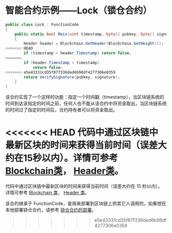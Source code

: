 # 智能合约示例——Lock（锁仓合约）

```c#
public class Lock : FunctionCode
{
    public static bool Main(uint timestamp, byte[] pubkey, byte[] signature)
    {
        Header header = Blockchain.GetHeader(Blockchain.GetHeight());
<<<<<<< HEAD
        if (timestamp > header.Timestamp) return false;
=======
        if (header.Timestamp < timestamp)
            return false;
>>>>>>> e5e43331cd35f87f336ded6b98df4277306e0359
        return VerifySignature(pubkey, signature);
    }
}
```

该合约实现了一个这样的功能：指定一个时间戳（timestamp），当区块链系统的时间到达该指定的时间之前，任何人也不能从该合约中将资金取出，当区块链系统的时间过了指定的时间后，合约持有者可以将资金取出。

<<<<<<< HEAD
代码中通过区块链中最新区块的时间来获得当前时间（误差大约在15秒以内）。详情可参考 [Blockchain类](../fw/dotnet/AntShares/Blockchain.md)，   [Header类](../fw/dotnet/AntShares/Header.md)。
=======
代码中通过区块链中最新区块的时间来获得当前时间（误差大约在 15 秒以内）。详情可参考 [Blockchain 类](../fw/dotnet/neo/Blockchain.md)，   [Header 类](../fw/dotnet/neo/Header.md)。

该合约继承于 FunctionCode，是用来部署到区块链上供其它人调用的，如果想在本地部署锁仓合约，请参考 [锁仓合约的部署](Lock2.md)。
>>>>>>> e5e43331cd35f87f336ded6b98df4277306e0359
